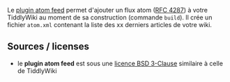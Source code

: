 Le [plugin atom feed](#$:/plugins/sycom/atom-feed) permet d'ajouter un flux atom ([RFC 4287][RFC]) à votre TiddlyWiki au moment de sa construction (commande `build`). Il crée un fichier `atom.xml` contenant la liste des xx derniers articles de votre wiki.

## Sources / licenses
* le **plugin atom feed** est sous une [licence BSD 3-Clause][license] similaire à celle de TiddlyWiki

[RFC]: https://tools.ietf.org/html/rfc4287
[license]: https://framagit.org/sycom/TiddlyWiki-Plugins/LICENSE.md
